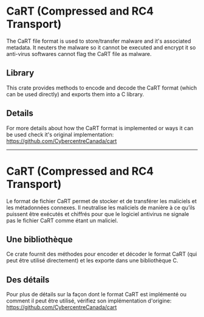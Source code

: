 # CaRT (Compressed and RC4 Transport)

The CaRT file format is used to store/transfer malware and it's associated metadata. It neuters the malware so it cannot be executed and encrypt it so anti-virus softwares cannot flag the CaRT file as malware.

## Library

This crate provides methods to encode and decode the CaRT format (which can be used directly) and exports them into a C library.

## Details

For more details about how the CaRT format is implemented or ways it can be used check it's original implementation: https://github.com/CybercentreCanada/cart

----------

# CaRT (Compressed and RC4 Transport)

Le format de fichier CaRT permet de stocker et de transférer les maliciels et les métadonnées connexes. Il neutralise les maliciels de manière à ce qu’ils puissent être exécutés et chiffrés pour que le logiciel antivirus ne signale pas le fichier CaRT comme étant un maliciel.

## Une bibliothèque

Ce crate fournit des méthodes pour encoder et décoder le format CaRT (qui peut être utilisé directement) et les exporte dans une bibliothèque C.

## Des détails

Pour plus de détails sur la façon dont le format CaRT est implémenté ou comment il peut être utilisé, vérifiez son implémentation d'origine: https://github.com/CybercentreCanada/cart
